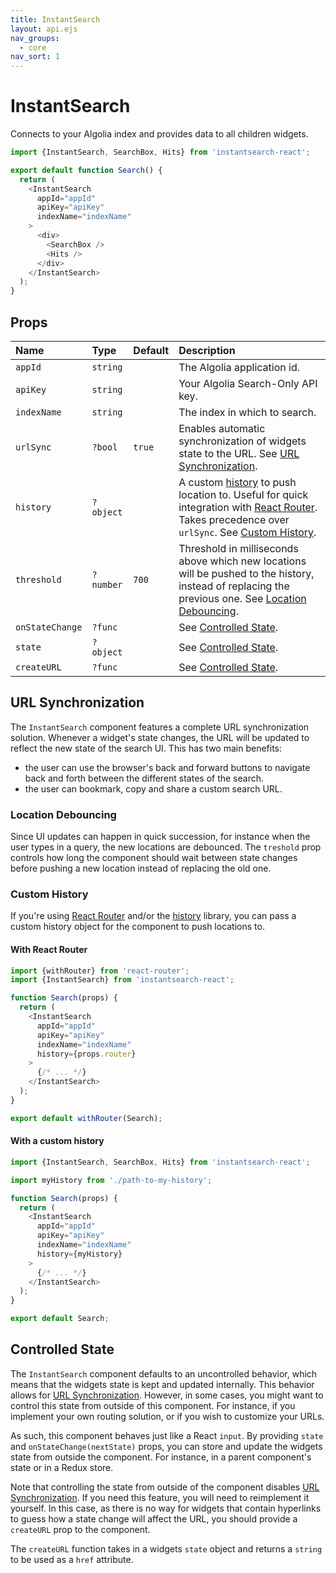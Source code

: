 ```yaml
---
title: InstantSearch
layout: api.ejs
nav_groups:
  - core
nav_sort: 1
---
```


# InstantSearch

Connects to your Algolia index and provides data to all children widgets.


```js
import {InstantSearch, SearchBox, Hits} from 'instantsearch-react';

export default function Search() {
  return (
    <InstantSearch
      appId="appId"
      apiKey="apiKey"
      indexName="indexName"
    >
      <div>
        <SearchBox />
        <Hits />
      </div>
    </InstantSearch>
  );
}
```

## Props

Name | Type | Default |Description
:- | :- | :- | :-
`appId` | `string` | | The Algolia application id.
`apiKey` | `string` | | Your Algolia Search-Only API key.
`indexName` | `string` | | The index in which to search.
`urlSync` | `?bool` | `true` | Enables automatic synchronization of widgets state to the URL. See [URL Synchronization](#url-synchronization).
`history` | `?object` | | A custom [history](https://github.com/ReactTraining/history) to push location to. Useful for quick integration with [React Router](https://github.com/reactjs/react-router). Takes precedence over `urlSync`. See [Custom History](#custom-history).
`threshold` | `?number` | `700` | Threshold in milliseconds above which new locations will be pushed to the history, instead of replacing the previous one. See [Location Debouncing](#location-debouncing).
`onStateChange` | `?func` | | See [Controlled State](#controlled-state).
`state` | `?object` | | See [Controlled State](#controlled-state).
`createURL` | `?func` | | See [Controlled State](#controlled-state).

## URL Synchronization

The `InstantSearch` component features a complete URL synchronization solution. Whenever a widget's state changes, the URL will be updated to reflect the new state of the search UI. This has two main benefits:

* the user can use the browser's back and forward buttons to navigate back and forth between the different states of the search.
* the user can bookmark, copy and share a custom search URL.

### Location Debouncing

Since UI updates can happen in quick succession, for instance when the user types in a query, the new locations are debounced. The `treshold` prop controls how long the component should wait between state changes before pushing a new location instead of replacing the old one.

### Custom History

If you're using [React Router](https://github.com/reactjs/react-router) and/or the [history](https://github.com/ReactTraining/history) library, you can pass a custom history object for the component to push locations to.

#### With React Router

```js
import {withRouter} from 'react-router';
import {InstantSearch} from 'instantsearch-react';

function Search(props) {
  return (
    <InstantSearch
      appId="appId"
      apiKey="apiKey"
      indexName="indexName"
      history={props.router}
    >
      {/* ... */}
    </InstantSearch>
  );
}

export default withRouter(Search);
```

#### With a custom history

```js
import {InstantSearch, SearchBox, Hits} from 'instantsearch-react';

import myHistory from './path-to-my-history';

function Search(props) {
  return (
    <InstantSearch
      appId="appId"
      apiKey="apiKey"
      indexName="indexName"
      history={myHistory}
    >
      {/* ... */}
    </InstantSearch>
  );
}

export default Search;
```

## Controlled State

The `InstantSearch` component defaults to an uncontrolled behavior, which means that the widgets state is kept and updated internally. This behavior allows for [URL Synchronization](#url-synchronization). However, in some cases, you might want to control this state from outside of this component. For instance, if you implement your own routing solution, or if you wish to customize your URLs.

As such, this component behaves just like a React `input`. By providing `state` and `onStateChange(nextState)` props, you can store and update the widgets state from outside the component. For instance, in a parent component's state or in a Redux store.

Note that controlling the state from outside of the component disables [URL Synchronization](#url-synchronization). If you need this feature, you will need to reimplement it yourself. In this case, as there is no way for widgets that contain hyperlinks to guess how a state change will affect the URL, you should provide a `createURL` prop to the component.

The `createURL` function takes in a widgets `state` object and returns a `string` to be used as a `href` attribute.
